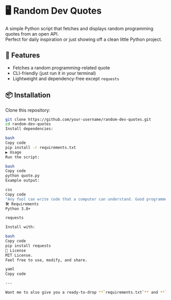 # 🖥️ Random Dev Quotes

A simple Python script that fetches and displays random programming quotes from an open API.  
Perfect for daily inspiration or just showing off a clean little Python project.

## 🚀 Features
- Fetches a random programming-related quote
- CLI-friendly (just run it in your terminal)
- Lightweight and dependency-free except `requests`

## 📦 Installation

Clone this repository:

```bash
git clone https://github.com/your-username/random-dev-quotes.git
cd random-dev-quotes
Install dependencies:

bash
Copy code
pip install -r requirements.txt
▶️ Usage
Run the script:

bash
Copy code
python quote.py
Example output:

css
Copy code
"Any fool can write code that a computer can understand. Good programmers write code that humans can understand." — Martin Fowler
🛠 Requirements
Python 3.8+

requests

Install with:

bash
Copy code
pip install requests
📜 License
MIT License.
Feel free to use, modify, and share.

yaml
Copy code

---

Want me to also give you a ready-to-drop **`requirements.txt`** and **`.gitignore`** file so the re
